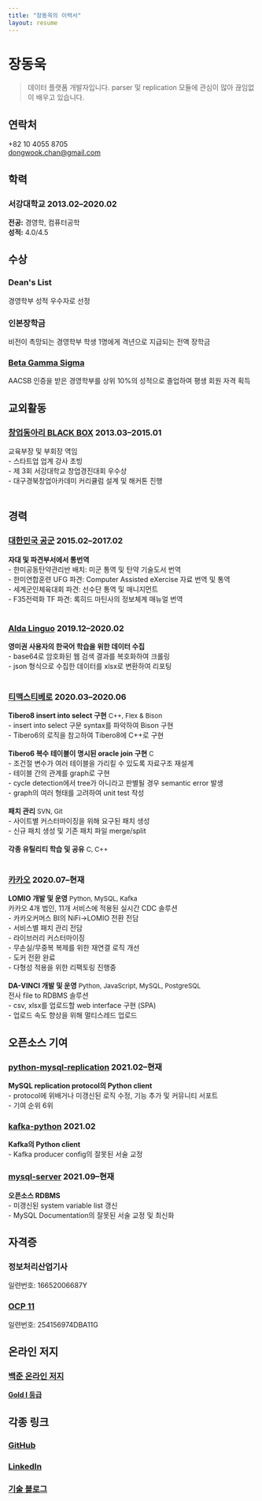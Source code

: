 ```yaml
---
title: "장동욱의 이력서"
layout: resume
---
```


# 장동욱

> 데이터 플랫폼 개발자입니다. parser 및 replication 모듈에 관심이 많아 끊임없이 배우고 있습니다.

## 연락처
+82 10 4055 8705  
dongwook.chan@gmail.com

## 학력

### **서강대학교** <span>2013.02&ndash;2020.02</span>

**전공:** 경영학, 컴퓨터공학  
**성적:** 4.0/4.5  

## 수상

### **Dean's List**
경영학부 성적 우수자로 선정

### **인본장학금**
비전이 촉망되는 경영학부 학생 1명에게 격년으로 지급되는 전액 장학금

### **[Beta Gamma Sigma](https://www.betagammasigma.org/about/what-is-bgs)**
AACSB 인증을 받은 경영학부를 상위 10%의 성적으로 졸업하여 평생 회원 자격 획득

## 교외활동

### **[창업동아리 BLACK BOX](https://www.facebook.com/iblackbox/)** <span>2013.03&ndash;2015.01</span>
교육부장 및 부회장 역임  
    - 스타트업 업계 강사 초빙  
    - 제 3회 서강대학교 창업경진대회 우수상  
    - 대구경북창업아카데미 커리큘럼 설계 및 해커톤 진행  
<br>
## 경력
### **[대한민국 공군](https://rokaf.airforce.mil.kr/airforce/398/subview.do)** <span>2015.02&ndash;2017.02</span>  
**자대 및 파견부서에서 통번역**  
    - 한미공동탄약관리반 배치: 미군 통역 및 탄약 기술도서 번역  
    - 한미연합훈련 UFG 파견: Computer Assisted eXercise 자료 번역 및 통역  
    - 세계군인체육대회 파견: 선수단 통역 및 매니지먼트  
    - F35전력화 TF 파견: 록히드 마틴사의 정보체계 매뉴얼 번역  
<br>
### **[Alda Linguo](https://www.crunchbase.com/organization/aldalinguo)** <span>2019.12&ndash;2020.02</span>
**영미권 사용자의 한국어 학습을 위한 데이터 수집**  
    - base64로 암호화된 웹 검색 결과를 복호화하여 크롤링  
    - json 형식으로 수집한 데이터를 xlsx로 변환하여 리포팅  
<br>
### **[티맥스티베로](https://www.tmaxdata.com/product/productView.do?prod_cd=tibero&detail_gubun=prod_main)** <span>2020.03&ndash;2020.06</span>
**Tibero8 insert into select 구현** <font size="2">C++, Flex & Bison</font>  
    - insert into select 구문 syntax를 파악하여 Bison 구현  
    - Tibero6의 로직을 참고하여 Tibero8에 C++로 구현  
<br>
**Tibero6 복수 테이블이 명시된 oracle join 구현** <font size="2">C</font>  
    - 조건절 변수가 여러 테이블을 가리킬 수 있도록 자료구조 재설계  
    - 테이블 간의 관계를 graph로 구현  
    - cycle detection에서 tree가 아니라고 판별될 경우 semantic error 발생  
    - graph의 여러 형태를 고려하여 unit test 작성  
<br>
**패치 관리** <font size="2">SVN, Git</font>  
    - 사이트별 커스터마이징을 위해 요구된 패치 생성  
    - 신규 패치 생성 및 기존 패치 파일 merge/split  
<br>
**각종 유틸리티 학습 및 공유** <font size="2">C, C++</font>  
<br>
### **[카카오](https://www.kakaocorp.com/page/)** <span>2020.07&ndash;현재</span>
**LOMIO 개발 및 운영** <font size="2">Python, MySQL, Kafka</font>  
카카오 4개 법인, 11개 서비스에 적용된 실시간 CDC 솔루션  
    - 카카오커머스 BI의 NiFi->LOMIO 전환 전담  
    - 서비스별 패치 관리 전담  
    - 라이브러리 커스터마이징  
    - 무손실/무중복 복제를 위한 재연결 로직 개선  
    - 도커 전환 완료  
    - 다형성 적용을 위한 리팩토링 진행중  
<br>
**DA-VINCI 개발 및 운영** <font size="2">Python, JavaScript, MySQL, PostgreSQL</font>  
전사 file to RDBMS 솔루션  
    - csv, xlsx를 업로드할 web interface 구현 (SPA)  
    - 업로드 속도 향상을 위해 멀티스레드 업로드 

## 오픈소스 기여

### **[python-mysql-replication](https://github.com/noplay/python-mysql-replication)** <span>2021.02&ndash;현재</span>
**MySQL replication protocol의 Python client**  
    - protocol에 위배거나 미갱신된 로직 수정, 기능 추가 및 커뮤니티 서포트  
    - 기여 순위 6위  

### **[kafka-python](https://github.com/dpkp/kafka-python)** <span>2021.02</span>
**Kafka의 Python client**  
    - Kafka producer config의 잘못된 서술 교정

### **[mysql-server](https://github.com/mysql/mysql-server)** <span>2021.09&ndash;현재</span>
**오픈소스 RDBMS**  
    - 미갱신된 system variable list 갱신  
    - MySQL Documentation의 잘못된 서술 교정 및 최신화  

## 자격증
### **정보처리산업기사**
일련번호: 16652006687Y
<br>
### **[OCP 11](https://www.credly.com/badges/498fcbba-977d-4edb-a75f-8cf89feac25f/linked_in_profile)**
일련번호: 254156974DBA11G
<br>
## 온라인 저지
### **[백준 온라인 저지](https://www.acmicpc.net/)**
**[Gold I 등급](https://solved.ac/profile/dongwook)**
<br>
## 각종 링크
### **[GitHub](https://github.com/dongwook-chan)**
### **[LinkedIn](https://www.linkedin.com/in/dongwook-chang-3ab763147/)**
### **[기술 블로그](https://dongwook-chan.github.io/)**
